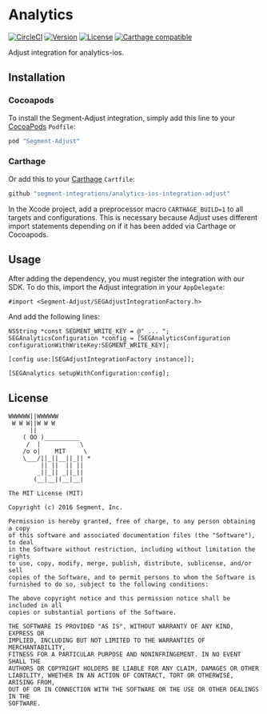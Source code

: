 # Analytics

[![CircleCI](https://circleci.com/gh/segment-integrations/analytics-ios-integration-adjust.svg?style=svg)](https://circleci.com/gh/segment-integrations/analytics-ios-integration-adjust)
[![Version](https://img.shields.io/cocoapods/v/Segment-Adjust.svg?style=flat)](http://cocoapods.org/pods/Segment-Adjust)
[![License](https://img.shields.io/cocoapods/l/Segment-Adjust.svg?style=flat)](http://cocoapods.org/pods/Segment-Adjust)
[![Carthage compatible](https://img.shields.io/badge/Carthage-compatible-4BC51D.svg?style=flat)](https://github.com/Carthage/Carthage)

Adjust integration for analytics-ios.

## Installation

### Cocoapods
To install the Segment-Adjust integration, simply add this line to your [CocoaPods](http://cocoapods.org) `Podfile`:

```ruby
pod "Segment-Adjust"
```

### Carthage
Or add this to your [Carthage](https://github.com/Carthage/Carthage) `Cartfile`:

```ruby
github "segment-integrations/analytics-ios-integration-adjust"
```

In the Xcode project, add a preprocessor macro `CARTHAGE_BUILD=1` to all targets and configurations.
This is necessary because Adjust uses different import statements depending on if it has been added
via Carthage or Cocoapods.

## Usage

After adding the dependency, you must register the integration with our SDK.  To do this, import the Adjust integration in your `AppDelegate`:

```
#import <Segment-Adjust/SEGAdjustIntegrationFactory.h>
```

And add the following lines:

```
NSString *const SEGMENT_WRITE_KEY = @" ... ";
SEGAnalyticsConfiguration *config = [SEGAnalyticsConfiguration configurationWithWriteKey:SEGMENT_WRITE_KEY];

[config use:[SEGAdjustIntegrationFactory instance]];

[SEGAnalytics setupWithConfiguration:config];

```

## License

```
WWWWWW||WWWWWW
 W W W||W W W
      ||
    ( OO )__________
     /  |           \
    /o o|    MIT     \
    \___/||_||__||_|| *
         || ||  || ||
        _||_|| _||_||
       (__|__|(__|__|

The MIT License (MIT)

Copyright (c) 2016 Segment, Inc.

Permission is hereby granted, free of charge, to any person obtaining a copy
of this software and associated documentation files (the "Software"), to deal
in the Software without restriction, including without limitation the rights
to use, copy, modify, merge, publish, distribute, sublicense, and/or sell
copies of the Software, and to permit persons to whom the Software is
furnished to do so, subject to the following conditions:

The above copyright notice and this permission notice shall be included in all
copies or substantial portions of the Software.

THE SOFTWARE IS PROVIDED "AS IS", WITHOUT WARRANTY OF ANY KIND, EXPRESS OR
IMPLIED, INCLUDING BUT NOT LIMITED TO THE WARRANTIES OF MERCHANTABILITY,
FITNESS FOR A PARTICULAR PURPOSE AND NONINFRINGEMENT. IN NO EVENT SHALL THE
AUTHORS OR COPYRIGHT HOLDERS BE LIABLE FOR ANY CLAIM, DAMAGES OR OTHER
LIABILITY, WHETHER IN AN ACTION OF CONTRACT, TORT OR OTHERWISE, ARISING FROM,
OUT OF OR IN CONNECTION WITH THE SOFTWARE OR THE USE OR OTHER DEALINGS IN THE
SOFTWARE.
```
